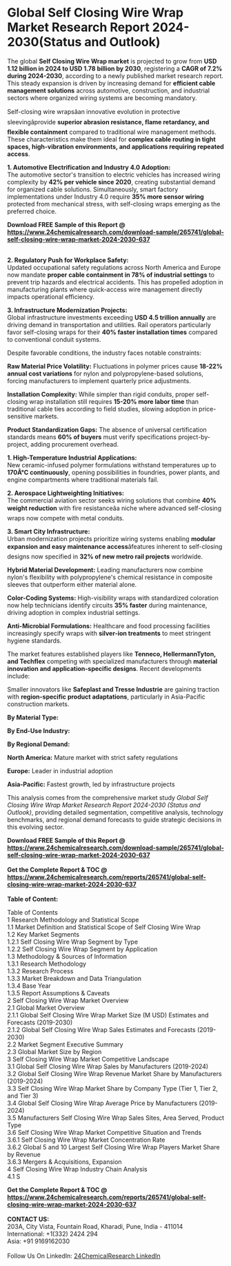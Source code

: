 <h1>Global Self Closing Wire Wrap Market Research Report 2024-2030(Status and Outlook)</h1><p>The global <strong>Self Closing Wire Wrap market</strong> is projected to grow from <strong>USD 1.12 billion in 2024 to USD 1.78 billion by 2030</strong>, registering a <strong>CAGR of 7.2% during 2024-2030</strong>, according to a newly published market research report. This steady expansion is driven by increasing demand for <strong>efficient cable management solutions</strong> across automotive, construction, and industrial sectors where organized wiring systems are becoming mandatory.</p><p>Self-closing wire wrapsâan innovative evolution in protective sleevingâprovide <strong>superior abrasion resistance, flame retardancy, and flexible containment</strong> compared to traditional wire management methods. These characteristics make them ideal for <strong>complex cable routing in tight spaces, high-vibration environments, and applications requiring repeated access</strong>.</p><p><strong>1. Automotive Electrification and Industry 4.0 Adoption:</strong><br>
The automotive sector's transition to electric vehicles has increased wiring complexity by <strong>42% per vehicle since 2020</strong>, creating substantial demand for organized cable solutions. Simultaneously, smart factory implementations under Industry 4.0 require <strong>35% more sensor wiring</strong> protected from mechanical stress, with self-closing wraps emerging as the preferred choice.</p><div><b>Download FREE Sample of this Report @ 
            <a href="https://www.24chemicalresearch.com/download-sample/265741/global-self-closing-wire-wrap-market-2024-2030-637">
            https://www.24chemicalresearch.com/download-sample/265741/global-self-closing-wire-wrap-market-2024-2030-637</a></b></div><br><p><strong>2. Regulatory Push for Workplace Safety:</strong><br>
Updated occupational safety regulations across North America and Europe now mandate <strong>proper cable containment in 78% of industrial settings</strong> to prevent trip hazards and electrical accidents. This has propelled adoption in manufacturing plants where quick-access wire management directly impacts operational efficiency.</p><p><strong>3. Infrastructure Modernization Projects:</strong><br>
Global infrastructure investments exceeding <strong>USD 4.5 trillion annually</strong> are driving demand in transportation and utilities. Rail operators particularly favor self-closing wraps for their <strong>40% faster installation times</strong> compared to conventional conduit systems.</p><p>Despite favorable conditions, the industry faces notable constraints:</p><p><strong>Raw Material Price Volatility:</strong> Fluctuations in polymer prices cause <strong>18-22% annual cost variations</strong> for nylon and polypropylene-based solutions, forcing manufacturers to implement quarterly price adjustments.</p><p><strong>Installation Complexity:</strong> While simpler than rigid conduits, proper self-closing wrap installation still requires <strong>15-20% more labor time</strong> than traditional cable ties according to field studies, slowing adoption in price-sensitive markets.</p><p><strong>Product Standardization Gaps:</strong> The absence of universal certification standards means <strong>60% of buyers</strong> must verify specifications project-by-project, adding procurement overhead.</p><p><strong>1. High-Temperature Industrial Applications:</strong><br>
New ceramic-infused polymer formulations withstand temperatures up to <strong>170Â°C continuously</strong>, opening possibilities in foundries, power plants, and engine compartments where traditional materials fail.</p><p><strong>2. Aerospace Lightweighting Initiatives:</strong><br>
The commercial aviation sector seeks wiring solutions that combine <strong>40% weight reduction</strong> with fire resistanceâa niche where advanced self-closing wraps now compete with metal conduits.</p><p><strong>3. Smart City Infrastructure:</strong><br>
Urban modernization projects prioritize wiring systems enabling <strong>modular expansion and easy maintenance access</strong>âfeatures inherent to self-closing designs now specified in <strong>32% of new metro rail projects</strong> worldwide.</p><p><strong>Hybrid Material Development:</strong> Leading manufacturers now combine nylon's flexibility with polypropylene's chemical resistance in composite sleeves that outperform either material alone.</p><p><strong>Color-Coding Systems:</strong> High-visibility wraps with standardized coloration now help technicians identify circuits <strong>35% faster</strong> during maintenance, driving adoption in complex industrial settings.</p><p><strong>Anti-Microbial Formulations:</strong> Healthcare and food processing facilities increasingly specify wraps with <strong>silver-ion treatments</strong> to meet stringent hygiene standards.</p><p>The market features established players like <strong>Tenneco, HellermannTyton, and Techflex</strong> competing with specialized manufacturers through <strong>material innovation and application-specific designs</strong>. Recent developments include:</p><p>Smaller innovators like <strong>Safeplast and Tresse Industrie</strong> are gaining traction with <strong>region-specific product adaptations</strong>, particularly in Asia-Pacific construction markets.</p><p><strong>By Material Type:</strong></p><p><strong>By End-Use Industry:</strong></p><p><strong>By Regional Demand:</strong></p><p><strong>North America:</strong> Mature market with strict safety regulations</p><p><strong>Europe:</strong> Leader in industrial adoption</p><p><strong>Asia-Pacific:</strong> Fastest growth, led by infrastructure projects</p><p>This analysis comes from the comprehensive market study <em>Global Self Closing Wire Wrap Market Research Report 2024-2030 (Status and Outlook)</em>, providing detailed segmentation, competitive analysis, technology benchmarks, and regional demand forecasts to guide strategic decisions in this evolving sector.</p><div><b>Download FREE Sample of this Report @ 
            <a href="https://www.24chemicalresearch.com/download-sample/265741/global-self-closing-wire-wrap-market-2024-2030-637">
            https://www.24chemicalresearch.com/download-sample/265741/global-self-closing-wire-wrap-market-2024-2030-637</a></b></div><br><div><b>Get the Complete Report & TOC @ 
            <a href="https://www.24chemicalresearch.com/reports/265741/global-self-closing-wire-wrap-market-2024-2030-637">
            https://www.24chemicalresearch.com/reports/265741/global-self-closing-wire-wrap-market-2024-2030-637</a></b></div><br>
            <b>Table of Content:</b><p>Table of Contents<br />
1 Research Methodology and Statistical Scope<br />
1.1 Market Definition and Statistical Scope of Self Closing Wire Wrap<br />
1.2 Key Market Segments<br />
1.2.1 Self Closing Wire Wrap Segment by Type<br />
1.2.2 Self Closing Wire Wrap Segment by Application<br />
1.3 Methodology & Sources of Information<br />
1.3.1 Research Methodology<br />
1.3.2 Research Process<br />
1.3.3 Market Breakdown and Data Triangulation<br />
1.3.4 Base Year<br />
1.3.5 Report Assumptions & Caveats<br />
2 Self Closing Wire Wrap Market Overview<br />
2.1 Global Market Overview<br />
2.1.1 Global Self Closing Wire Wrap Market Size (M USD) Estimates and Forecasts (2019-2030)<br />
2.1.2 Global Self Closing Wire Wrap Sales Estimates and Forecasts (2019-2030)<br />
2.2 Market Segment Executive Summary<br />
2.3 Global Market Size by Region<br />
3 Self Closing Wire Wrap Market Competitive Landscape<br />
3.1 Global Self Closing Wire Wrap Sales by Manufacturers (2019-2024)<br />
3.2 Global Self Closing Wire Wrap Revenue Market Share by Manufacturers (2019-2024)<br />
3.3 Self Closing Wire Wrap Market Share by Company Type (Tier 1, Tier 2, and Tier 3)<br />
3.4 Global Self Closing Wire Wrap Average Price by Manufacturers (2019-2024)<br />
3.5 Manufacturers Self Closing Wire Wrap Sales Sites, Area Served, Product Type<br />
3.6 Self Closing Wire Wrap Market Competitive Situation and Trends<br />
3.6.1 Self Closing Wire Wrap Market Concentration Rate<br />
3.6.2 Global 5 and 10 Largest Self Closing Wire Wrap Players Market Share by Revenue<br />
3.6.3 Mergers & Acquisitions, Expansion<br />
4 Self Closing Wire Wrap Industry Chain Analysis<br />
4.1 S</p><div><b>Get the Complete Report & TOC @ 
            <a href="https://www.24chemicalresearch.com/reports/265741/global-self-closing-wire-wrap-market-2024-2030-637">
            https://www.24chemicalresearch.com/reports/265741/global-self-closing-wire-wrap-market-2024-2030-637</a></b></div><br><b>CONTACT US:</b><br>
            203A, City Vista, Fountain Road, Kharadi, Pune, India - 411014<br>
            International: +1(332) 2424 294<br>
            Asia: +91 9169162030 <br><br>
            Follow Us On LinkedIn: <a href="https://www.linkedin.com/company/24chemicalresearch/">24ChemicalResearch LinkedIn</a>